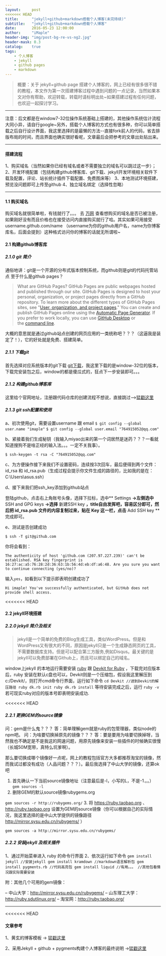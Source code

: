 ```yaml
---
layout:     post
<<<<<<< HEAD
title:      "jekyll+github+markdown搭载个人博客(未完待续)"
subtitle:   "jekyll+github+markdown搭载个人博客"
date:       2016-05-23 12:00:00
author:     "iMaple"
header-img: "img/post-bg-re-vs-ng2.jpg"
header-mask: 0.3
catalog:    true
tags:
    - 个人博客
    - jekyll 
    - github pages
    - markdown
---
```


>概要：关于 jekyll+github page 搭建个人博客的，网上已经有很多很不错的教程，本文作为第一次搭建博客过程中遇到问题的一点记录，当然如果本文对你有帮助，欢迎转载，转载时请标明出处~如果搭建过程有任何问题，也欢迎一起探讨学习。

***
注意：后文都是在window7-32位操作系统基础上搭建的，其他操作系统估计流程大同小异，请自行google~另外，搭载个人博客的方式也有很多种，你可以简单搭载之后自行设计界面，我这里选择的是最懒的方法--直接fork前人的代码，省去排版布局的时间，而且界面也确实很好看呢，文章最后会把参考的文章出处贴出来。
***

#### 搭建流程

1、购买域名（当然如果你已经有域名或者不需要独立的域名可以跳过这一步）；
2、开发环境配置（包括构建github博客库、git下载、jekyll开发环境相关软件下载及配置，评论、站长统计插件下载配置、免费图床等）
3、本地测试环境搭建，预览没问题即可上传至github
4、独立域名绑定（选择性忽略）

***

#### 1.1 购买域名

购买域名就很简单啦，有钱就行了。。。
去 [万网](https://wanwang.aliyun.com/)  查看想购买的域名是否已被注册，如果刚好没有而且价格也在接受访问内直接购买就行了哈。其实如果可用接受 username.github.com/name （username为你的github用户名，name为你博客库名，后面会提到）这种格式访问你的博客的话就无所谓啦~

#### 2.1 构建github博客库

##### 2.1.0 git 简介

通俗地讲：git是一个开源的分布式版本控制系统，而github则是git的代码托管站点
至于什么是github pages？
>What are GitHub Pages?
GitHub Pages are public webpages hosted and published through our site.
GitHub Pages is designed to host your personal, organization, or project pages directly from a GitHub repository. To learn more about the different types of GitHub Pages sites, see "[User, organization, and project pages](https://help.github.com/articles/user-organization-and-project-pages/)."
You can create and publish GitHub Pages online using the [Automatic Page Generator](https://help.github.com/articles/creating-pages-with-the-automatic-generator). If you prefer to work locally, you can use [GitHub Desktop](http://desktop.github.com/) or the [command line](https://help.github.com/articles/adding-an-existing-project-to-github-using-the-command-line).

大概的意思就是通过github站点创建的网页应用的一类统称吧？？？（这逼我是装定了！），它的好处就是免费、搭建简单。

##### 2.1.1 下载git

首先选择对应系统版本的git下载 [git下载](https://git-scm.com/download)，我这里下载的是window-32位的版本，下载完安装包之后，window的都是傻瓜式的，狂点下一步安装即可。。。
##### 2.1.2 构建github博客库
这里给个官网地址，注册跟代码仓库的创建流程不想说，直接跳过-->[猛戳这里](https://github.com/)

##### 2.1.3 git ssh配置和使用

a、初次使用git，需要设置username 跟 email
`$ git config --global user.name "imaple"`
`$ git config --global user.email "764915052@qq.com"`

b、紧接着我们生成秘钥（我输入miyao出来的第一个词居然是迷药？？？一看就知道搜狗不是啥正经的输入法。。。一定不关我事）。

`$ ssh-keygen -t rsa -C "764915052@qq.com"`

c、为方便操作接下来我们不设置密码，连续按3次回车，最后便得到两个文件：id_rsa 和 id_rsa.pub（生成过程会提示你文件生成的路径的，比如我的是在：C:\Users\asus\.ssh）

d、接下来我们把ssh_key添加到github站点

登陆github，点击右上角账号头像，选择下拉标，选中** Settings **->左侧选中** SSH and GPG keys **->选择** 新建SSH key **，title自由发挥吧，容易区分即可，然后把 id_rsa.pub 文件的内容复制过来，贴在 Key 这一栏，点击** Add SSH key ** 完成即可。

e、测试是否创建成功

`$ ssh -T git@github.com`

你将会看到：

`The authenticity of host 'github.com (207.97.227.239)' can't be established. RSA key fingerprint is 16:27:ac:a5:76:28:2d:36:63:1b:56:4d:eb:df:a6:48. Are you sure you want to continue connecting (yes/no)?`

输入`yes`，如看到以下提示即表明创建成功了

`Hi imaple! You've successfully authenticated, but GitHub does not provide shell access.`


<<<<<<< HEAD
#### 2.2 jekyll环境搭建

##### 2.2.0 jekyll 简介及相关

>jekyll是一个简单的免费的Blog生成工具，类似WordPress。但是和WordPress又有很大的不同，原因是jekyll只是一个生成静态网页的工具，不需要数据库支持。但是可以配合第三方服务,例如Disqus。最关键的是jekyll可以免费部署在Github上，而且可以绑定自己的域名。

window上jekyll 的本地运行需要安装 [ruby](https://www.ruby-lang.org/zh_cn/downloads/) 跟 [Devkit for Ruby](https://github.com/oneclick/rubyinstaller/downloads/) ，下载完对应版本后，ruby 安装在默认c盘也可以，Devkit则是一个压缩包，假设我这里解压到c:/Devkit/，则打开cmd命令行界面，运行如下命令
`
cd Devkit //进到Devkit的解压路径
ruby dk.rb init
ruby dk.rb install
`
等待安装完成之后，运行 `ruby -v` 若可现实ruby对应的版本号即表明安装成功.

<<<<<<< HEAD
##### 2.2.1 更换GEM的source镜像

问：gem是什么鬼？？？
答：简单理解gem就是ruby的包管理器，类似node的npm吧。
问：为啥要切换掉原先的镜像？？？
答：要是要用为啥要切换掉呀，当然我也不确定是不是我这的网速问题，用原先镜像来安装一些插件的时候确实很慢（长城50M宽带，真特么坑爹啊）。

那么要切换成哪个镜像好一点呢，网上的教程包括官方大多都推荐淘宝的镜像，然而我试过都没有成功（人品问题？？？）。最后我选择了中山大学的镜像，还算ok吧

1. 首先确认一下当前source镜像地址（注意最后是-l，小写的L，不是-1.。。）
`gem sources -l`
2. 删除GEM的默认source镜像rubygems.org

`gem sources -r http://rubygems.org/`
3. 将 https://ruby.taobao.org 、http://ruby.taobao.org 设置为GEM的source镜像（你可以根据自己的实际情况，我这里选择的是中山大学提供的镜像路径 http://mirror.sysu.edu.cn/rubygems/ ）

`gem sources -a http://mirror.sysu.edu.cn/rubygems/`

##### 2.2.2 安装jekyll 及相关插件

1、通过开始菜单进入 ruby 的命令行界面
2、依次运行如下命令
`
gem install jekyll //安装jekyll
gem install kramdown //markdown语言解析包
gem install pygments.rb //代码高亮包
gem install liquid //有用。。。
//其他包看情况跟实际需要安装
`

附：其他几个可用的gem镜像：

– 中山大学：http://mirror.sysu.edu.cn/rubygems/
– 山东理工大学：http://ruby.sdutlinux.org/
– 淘宝网：http://ruby.taobao.org/


***


<<<<<<< HEAD
#### 文章参考

1、黄玄的博客模板 -> [猛戳这里](https://github.com/Huxpro/huxpro.github.io/blob/master/README.zh.md)

2、采用Jekyll + github + pygments构建个人博客的最终说明 ->[猛戳这里](http://www.jianshu.com/p/609e1197754c)
